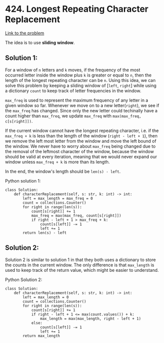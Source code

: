 # 424. Longest Repeating Character Replacement
[Link to the problem](https://leetcode.com/problems/longest-repeating-character-replacement/)

The idea is to use **sliding window**.

## Solution 1:

For a window of `n` letters and `k` moves, if the frequency of the most occurred letter inside the window plus `k` is greater or equal to `n`, then the length of the longest repeating character can be `n`. Using this idea, we can solve this problem by keeping a sliding window of [`left`, `right`] while using a dictionary `count` to keep track of letter frequencies in the window.

`max_freq` is used to represent the maximum frequency of any letter in a given window so far. Whenever we move on to a new letter(`right`), we see if the `max_freq` has changed. Since only the new letter could techinally have a count higher than `max_freq`, we update `max_freq` with `max(max_freq, c[s[right]])`. 

If the current window cannot have the longest repeating character, i.e. if the `max_freq + k` is less than the length of the window (`right - left + 1`), then we remove the left most letter from the window and move the left bound of the window. We never have to worry about `max_freq` being changed due to the removal of the leftmost character of the window, because the window should be valid at every iteration, meaning that we would never expand our window unless `max_freq + k` is more than its length.

In the end, the window's length should be `len(s) - left`.

Python solution 1:
```
class Solution:
    def characterReplacement(self, s: str, k: int) -> int:
        left = max_length = max_freq = 0
        count = collections.Counter()
        for right in range(len(s)):
            count[s[right]] += 1
            max_freq = max(max_freq, count[s[right]])
            if right - left + 1 > max_freq + k:
                count[s[left]] -= 1
                left += 1
        return len(s) - left
```

## Solution 2:

Solution 2 is similar to solution 1 in that they both uses a dictionary to store the counts in the current window. The only difference is that `max_length` is used to keep track of the return value, which might be easier to understand. 

Python Solution 2:
```
class Solution:
    def characterReplacement(self, s: str, k: int) -> int:
        left = max_length = 0
        count = collections.Counter()
        for right in range(len(s)):
            count[s[right]] += 1
            if right - left + 1 <= max(count.values()) + k:
                max_length = max(max_length, right - left + 1)
            else:
                count[s[left]] -= 1
                left += 1
        return max_length
```
